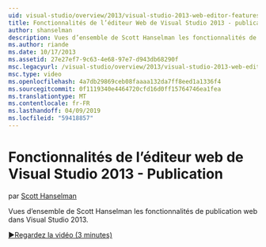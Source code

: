 ```yaml
---
uid: visual-studio/overview/2013/visual-studio-2013-web-editor-features-publishing
title: Fonctionnalités de l’éditeur Web de Visual Studio 2013 - publication | Microsoft Docs
author: shanselman
description: Vues d’ensemble de Scott Hanselman les fonctionnalités de publication web dans Visual Studio 2013.
ms.author: riande
ms.date: 10/17/2013
ms.assetid: 27e27ef7-9c63-4e68-97e7-d943db68290f
msc.legacyurl: /visual-studio/overview/2013/visual-studio-2013-web-editor-features-publishing
msc.type: video
ms.openlocfilehash: 4a7db29869ceb08faaaa132da7ff8eed1a1336f4
ms.sourcegitcommit: 0f1119340e4464720cfd16d0ff15764746ea1fea
ms.translationtype: MT
ms.contentlocale: fr-FR
ms.lasthandoff: 04/09/2019
ms.locfileid: "59418857"
---
```

# <a name="visual-studio-2013-web-editor-features---publishing"></a>Fonctionnalités de l’éditeur web de Visual Studio 2013 - Publication

par [Scott Hanselman](https://github.com/shanselman)

Vues d’ensemble de Scott Hanselman les fonctionnalités de publication web dans Visual Studio 2013.

[&#9654;Regardez la vidéo (3 minutes)](https://channel9.msdn.com/Blogs/ASP-NET-Site-Videos/visual-studio-2013-web-editor-features-publishing)
